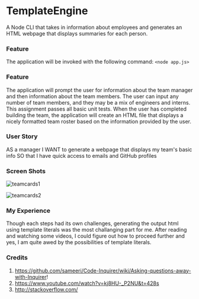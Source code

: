 # TemplateEngine
A Node CLI that takes in information about employees and generates an HTML webpage that displays summaries for each person.

### Feature

The application will be invoked with the following command:
`<node app.js>`

### Feature

The application will prompt the user for information about the team manager and then information about the team members. The user can input any number of team members, and they may be a mix of engineers and interns. This assignment passes all basic unit tests. When the user has completed building the team, the application will create an HTML file that displays a nicely formatted team roster based on the information provided by the user. 

### User Story

AS a manager
I WANT to generate a webpage that displays my team's basic info
SO that I have quick access to emails and GitHub profiles

### Screen Shots 

![teamcards1](https://user-images.githubusercontent.com/54964461/74091925-8590f280-4a8b-11ea-9bfc-c595205640b5.png)

![teamcards2](https://user-images.githubusercontent.com/54964461/74091926-8590f280-4a8b-11ea-8860-94ed8dfeb69b.png)

### My Experience
Though each steps had its own challenges, generating the output html using template literals was the most challanging part for me. After reading and watching some videos, I could figure out how to proceed further and yes, I am quite awed by the possibilities of template literals. 

### Credits
1. https://github.com/sameeri/Code-Inquirer/wiki/Asking-questions-away-with-Inquirer!
2. https://www.youtube.com/watch?v=kj8HU-_P2NU&t=428s
3. http://stackoverflow.com/